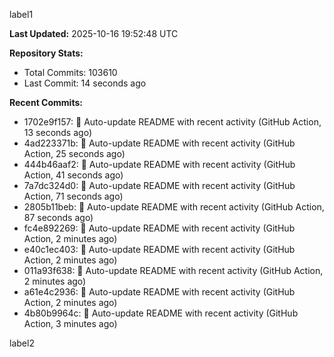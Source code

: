 
label1 
<!-- ACTIVITY_START -->
**Last Updated:** 2025-10-16 19:52:48 UTC

**Repository Stats:**
- Total Commits: 103610
- Last Commit: 14 seconds ago

**Recent Commits:**
- 1702e9f157: 🤖 Auto-update README with recent activity (GitHub Action, 13 seconds ago)
- 4ad223371b: 🤖 Auto-update README with recent activity (GitHub Action, 25 seconds ago)
- 444b46aaf2: 🤖 Auto-update README with recent activity (GitHub Action, 41 seconds ago)
- 7a7dc324d0: 🤖 Auto-update README with recent activity (GitHub Action, 71 seconds ago)
- 2805b11beb: 🤖 Auto-update README with recent activity (GitHub Action, 87 seconds ago)
- fc4e892269: 🤖 Auto-update README with recent activity (GitHub Action, 2 minutes ago)
- e40c1ec403: 🤖 Auto-update README with recent activity (GitHub Action, 2 minutes ago)
- 011a93f638: 🤖 Auto-update README with recent activity (GitHub Action, 2 minutes ago)
- a61e4c2936: 🤖 Auto-update README with recent activity (GitHub Action, 2 minutes ago)
- 4b80b9964c: 🤖 Auto-update README with recent activity (GitHub Action, 3 minutes ago)
<!-- ACTIVITY_END -->

label2
